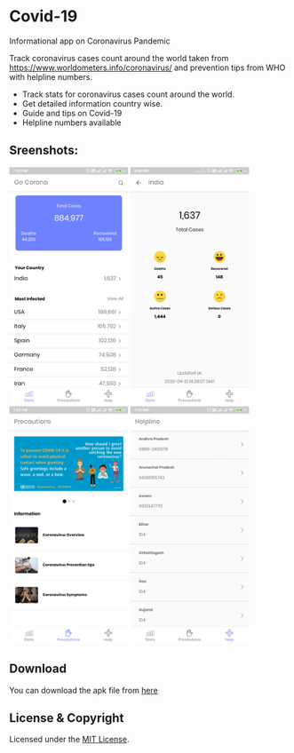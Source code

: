 # Covid-19
Informational app on Coronavirus Pandemic

Track coronavirus cases count around the world taken from https://www.worldometers.info/coronavirus/ and prevention tips from WHO with helpline numbers.

* Track stats for coronavirus cases count around the world.
* Get detailed information country wise.
* Guide and tips on Covid-19
* Helpline numbers available

## Sreenshots:


<img src="screens/screen1.jpg" width="214"> <img src="screens/screen2.jpg" width="214">
<img src="screens/screen3.jpg" width="214"> <img src="screens/screen4.jpg" width="214">


## Download

You can download the apk file from [here](https://drive.google.com/open?id=1ueTWZvq6h_KHXeFkET7qh79Ooa3ygcze)

## License & Copyright

Licensed under the [MIT License](LICENSE).
